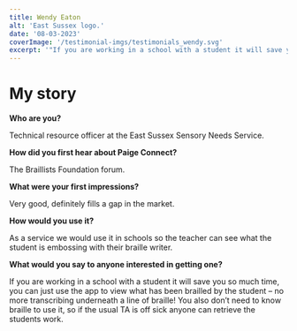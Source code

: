 ```yaml
---
title: Wendy Eaton
alt: 'East Sussex logo.'
date: '08-03-2023'
coverImage: '/testimonial-imgs/testimonials_wendy.svg'
excerpt: '"If you are working in a school with a student it will save you so much time, you can just use the app to read what has been brailled in print – no more transcribing underneath a line of braille!"'
---
```

# My story

**Who are you?**

Technical resource officer at the East Sussex Sensory Needs Service.

**How did you first hear about Paige Connect?**

The Braillists Foundation forum.

**What were your first impressions?**

Very good, definitely fills a gap in the market.

**How would you use it?**

As a service we would use it in schools so the teacher can see what the student is embossing with their braille writer.

**What would you say to anyone interested in getting one?**

If you are working in a school with a student it will save you so much time, you can just use the app to view what has been brailled by the student – no more transcribing underneath a line of braille! You also don’t need to know braille to use it, so if the usual TA is off sick anyone can retrieve the students work.